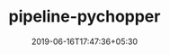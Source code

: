 ---
title: "pipeline-pychopper"
date: 2019-06-16T17:47:36+05:30
type: "organisations"
org_name: "Oxford Nanopore Technologies"
repo_desc: "Utility pipeline for running pychopper, a tool to identify full length cDNA reads"
repo_link: https://github.com/nanoporetech/pipeline-pychopper
---